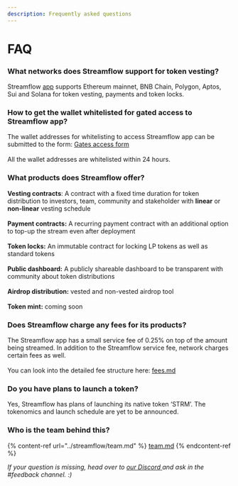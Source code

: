 ```yaml
---
description: Frequently asked questions
---
```


# FAQ

### What networks does Streamflow support for token vesting?

Streamflow [app](https://app.streamflow.finance) supports Ethereum mainnet, BNB Chain, Polygon, Aptos, Sui and Solana for token vesting, payments and token locks.

### How to get the wallet whitelisted for gated access to Streamflow app?

The wallet addresses for whitelisting to access Streamflow app can be submitted to the form: [Gates access form](https://docs.google.com/forms/d/e/1FAIpQLSejw\_uj26RNVoe8Hu1rzq29eu7mE-SJ9Q41QtrvA1N0UDkbyA/viewform)\
\
All the wallet addresses are whitelisted within 24 hours.

### What products does Streamflow offer?&#x20;

**Vesting contracts**: A contract with a fixed time duration for token distribution to investors, team, community and stakeholder with **linear** or **non-linear** vesting schedule\
\
**Payment contracts:** A recurring payment contract with an additional option to top-up the stream even after deployment\
\
**Token locks:** An immutable contract for locking LP tokens as well as standard tokens\
\
**Public dashboard:** A publicly shareable dashboard to be transparent with community about token distributions\
\
**Airdrop distribution:** vested and non-vested airdrop tool \
\
**Token mint:** coming soon

### **Does Streamflow charge any fees for its products?**

The Streamflow app has a small service fee of 0.25% on top of the amount being streamed. In addition to the Streamflow service fee, network charges certain fees as well.\
\
You can look into the detailed fee structure here: [fees.md](fees.md "mention")

### Do you have plans to launch a token?&#x20;

Yes, Streamflow has plans of launching its native token ‘STRM’. The tokenomics and launch schedule are yet to be announced.&#x20;

### **Who is the team behind this?**

{% content-ref url="../streamflow/team.md" %}
[team.md](../streamflow/team.md)
{% endcontent-ref %}



_If your question is missing, head over to_ [_our Discord_ ](https://discord.gg/jHa4Q9vAwD)_and ask in the #feedback channel. :)_
